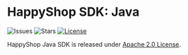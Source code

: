 # HappyShop SDK: Java

![Issues][issues-shield]
![Stars][stars-shield]
[![License][license-shield]][license-url]

HappyShop Java SDK is released under [Apache 2.0 License](https://github.com/hs-org/hs-sdk-java/blob/master/LICENSE).

[issues-shield]: https://img.shields.io/github/issues/hs-org/hs-sdk-java
[license-shield]: https://img.shields.io/github/license/hs-org/hs-sdk-java
[license-url]: https://github.com/hs-org/hs-sdk-java/blob/master/LICENSE
[stars-shield]: https://img.shields.io/github/stars/hs-org/hs-sdk-java.svg?color=1bcc1b
